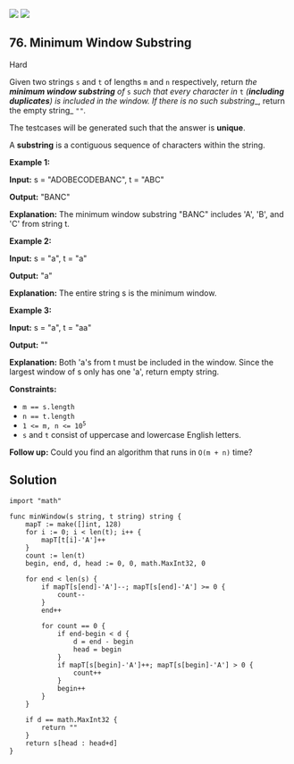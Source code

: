 [![](https://img.shields.io/github/stars/javadev/LeetCode-in-All?label=Stars&style=flat-square)](https://github.com/javadev/LeetCode-in-All)
[![](https://img.shields.io/github/forks/javadev/LeetCode-in-All?label=Fork%20me%20on%20GitHub%20&style=flat-square)](https://github.com/javadev/LeetCode-in-All/fork)

## 76\. Minimum Window Substring

Hard

Given two strings `s` and `t` of lengths `m` and `n` respectively, return _the **minimum window substring** of_ `s` _such that every character in_ `t` _(**including duplicates**) is included in the window. If there is no such substring__, return the empty string_ `""`_._

The testcases will be generated such that the answer is **unique**.

A **substring** is a contiguous sequence of characters within the string.

**Example 1:**

**Input:** s = "ADOBECODEBANC", t = "ABC"

**Output:** "BANC"

**Explanation:** The minimum window substring "BANC" includes 'A', 'B', and 'C' from string t.

**Example 2:**

**Input:** s = "a", t = "a"

**Output:** "a"

**Explanation:** The entire string s is the minimum window.

**Example 3:**

**Input:** s = "a", t = "aa"

**Output:** ""

**Explanation:** Both 'a's from t must be included in the window. Since the largest window of s only has one 'a', return empty string.

**Constraints:**

*   `m == s.length`
*   `n == t.length`
*   <code>1 <= m, n <= 10<sup>5</sup></code>
*   `s` and `t` consist of uppercase and lowercase English letters.

**Follow up:** Could you find an algorithm that runs in `O(m + n)` time?

## Solution

```golang
import "math"

func minWindow(s string, t string) string {
	mapT := make([]int, 128)
	for i := 0; i < len(t); i++ {
		mapT[t[i]-'A']++
	}
	count := len(t)
	begin, end, d, head := 0, 0, math.MaxInt32, 0

	for end < len(s) {
		if mapT[s[end]-'A']--; mapT[s[end]-'A'] >= 0 {
			count--
		}
		end++

		for count == 0 {
			if end-begin < d {
				d = end - begin
				head = begin
			}
			if mapT[s[begin]-'A']++; mapT[s[begin]-'A'] > 0 {
				count++
			}
			begin++
		}
	}

	if d == math.MaxInt32 {
		return ""
	}
	return s[head : head+d]
}
```